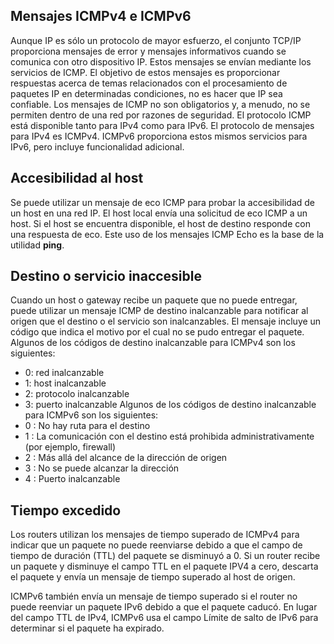 ## Mensajes ICMPv4 e ICMPv6
Aunque IP es sólo un protocolo de mayor esfuerzo, el conjunto TCP/IP proporciona mensajes de error y mensajes informativos cuando se comunica con otro dispositivo IP. Estos mensajes se envían mediante los servicios de ICMP. El objetivo de estos mensajes es proporcionar respuestas acerca de temas relacionados con el procesamiento de paquetes IP en determinadas condiciones, no es hacer que IP sea confiable. Los mensajes de ICMP no son obligatorios y, a menudo, no se permiten dentro de una red por razones de seguridad.
El protocolo ICMP está disponible tanto para IPv4 como para IPv6. El protocolo de mensajes para IPv4 es ICMPv4. ICMPv6 proporciona estos mismos servicios para IPv6, pero incluye funcionalidad adicional.

## Accesibilidad al host
Se puede utilizar un mensaje de eco ICMP para probar la accesibilidad de un host en una red IP. El host local envía una solicitud de eco ICMP a un host. Si el host se encuentra disponible, el host de destino responde con una respuesta de eco.
Este uso de los mensajes ICMP Echo es la base de la utilidad **ping**.

## Destino o servicio inaccesible
Cuando un host o gateway recibe un paquete que no puede entregar, puede utilizar un mensaje ICMP de destino inalcanzable para notificar al origen que el destino o el servicio son inalcanzables. El mensaje incluye un código que indica el motivo por el cual no se pudo entregar el paquete.
Algunos de los códigos de destino inalcanzable para ICMPv4 son los siguientes:
- 0: red inalcanzable
- 1: host inalcanzable
- 2: protocolo inalcanzable
- 3: puerto inalcanzable
Algunos de los códigos de destino inalcanzable para ICMPv6 son los siguientes:
- 0 : No hay ruta para el destino
- 1 : La comunicación con el destino está prohibida administrativamente (por ejemplo, firewall)
- 2 : Más allá del alcance de la dirección de origen
- 3 : No se puede alcanzar la dirección
- 4 : Puerto inalcanzable

## Tiempo excedido
Los routers utilizan los mensajes de tiempo superado de ICMPv4 para indicar que un paquete no puede reenviarse debido a que el campo de tiempo de duración (TTL) del paquete se disminuyó a 0. Si un router recibe un paquete y disminuye el campo TTL en el paquete IPV4 a cero, descarta el paquete y envía un mensaje de tiempo superado al host de origen.

ICMPv6 también envía un mensaje de tiempo superado si el router no puede reenviar un paquete IPv6 debido a que el paquete caducó. En lugar del campo TTL de IPv4, ICMPv6 usa el campo Límite de salto de IPv6 para determinar si el paquete ha expirado.




